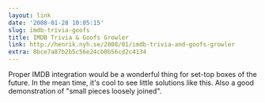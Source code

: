 ```yaml
---
layout: link
date: '2008-01-28 10:05:15'
slug: imdb-trivia-goofs
title: IMDB Trivia & Goofs Growler
link: http://henrik.nyh.se/2008/01/imdb-trivia-and-goofs-growler
extra: 8bce7a87b2b5c56e24cb0b56cd2c4134
---
```


Proper IMDB integration would be a wonderful thing for set-top boxes of the future. In the mean time, it's cool to see little solutions like this. Also a good demonstration of "small pieces loosely joined".